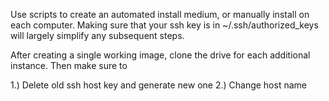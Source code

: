 Use scripts to create an automated install medium, or manually install on each computer. Making sure that your ssh key is in ~/.ssh/authorized_keys will largely simplify any subsequent steps.

After creating a single working image, clone the drive for each additional instance. Then make sure to

1.) Delete old ssh host key and generate new one
2.) Change host name 
